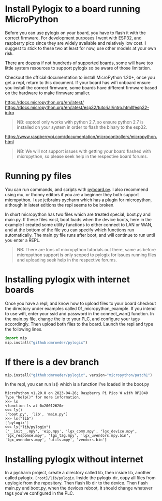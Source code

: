 # Install Pylogix to a board running MicroPython

Before you can use pylogix on your board, you have to flash it with the correct firmware. For development purposes I went with ESP32, and raspberry pico since they are widely available and relatively low cost. I suggest to stick to these two at least for now, use other models at your own risk.

There are dozens if not hundreds of supported boards, some will have too little system resources to support pylogix so be aware of those limitation.

Checkout the official documentation to install MicroPython 1.20+, once you get a repl, return to this document. If your board has wifi onboard ensure you install the correct firmware, some boards have different firmware based on the hardware to make firmware smaller.

https://docs.micropython.org/en/latest/
https://docs.micropython.org/en/latest/esp32/tutorial/intro.html#esp32-intro

> NB: esptool only works with python 2.7, so ensure python 2.7 is installed on your system in order to flash the binary to the esp32.

https://www.raspberrypi.com/documentation/microcontrollers/micropython.html

> NB: We will not support issues with getting your board flashed with micropython, so please seek help in the respective board forums.

# Running py files

You can run commands, and scripts with [pyboard.py](https://docs.micropython.org/en/latest/reference/pyboard.py.html). I also recommend using mu, or thonny editors if you are a beginner they both support micropython. I use jetbrains pycharm which has a plugin for micropython, although in latest editions the repl seems to be broken.

In short micropython has two files which are treated special, boot.py and main.py. If these files exist, boot loads when the device boots, here in the example I created some utility functions to either connect to LAN or WAN, and at the bottom of the file you can specify which functions run automatically. The main.py file runs after boot, and will continue to run until you enter a REPL.

> NB: There are tons of micropython tutorials out there, same as before micropython support is only scoped to pylogix for issues running files and uploading seek help in the respective forums.

# Installing pylogix with internet boards

Once you have a repl, and know how to upload files to your board checkout the directory under examples called 01_micropython_example. If you intend to use wifi, enter your ssid and password in the connect_wan() function. In the main.py file, change the ip to your PLC, and configure your tags accordingly. Then upload both files to the board. Launch the repl and type the following lines.

```python
import mip
mip.install("github:dmroeder/pylogix")
```

# If there is a dev branch

```python
mip.install("github:dmroeder/pylogix", version="micropython/patch1")
```

In the repl, you can run ls() which is a function I've loaded in the boot.py

```
MicroPython v1.20.0 on 2023-04-26; Raspberry Pi Pico W with RP2040
Type "help()" for more information.
>>> ls
<function ls at 0x20012620>
>>> ls()
['boot.py', 'lib', 'main.py']
>>> ls("lib")
['pylogix']
>>> ls("lib/pylogix")
['__init__.mpy', 'eip.mpy', 'lgx_comm.mpy', 'lgx_device.mpy', 'lgx_response.mpy', 'lgx_tag.mpy', 'lgx_uvendors.mpy.bin', 'lgx_uvendors.mpy', 'utils.mpy', 'vendors.bin']
```

# Installing pylogix without internet

In a pycharm project, create a directory called lib, then inside lib, another called pylogix. `[root]/lib/pylogix`. Inside the pylogix dir, copy all files from upylogix from the repository. Then flash lib dir to the device. Then flash main.py and boot.py, when the devices reboot, it should change whatever tags you've configured in the PLC.